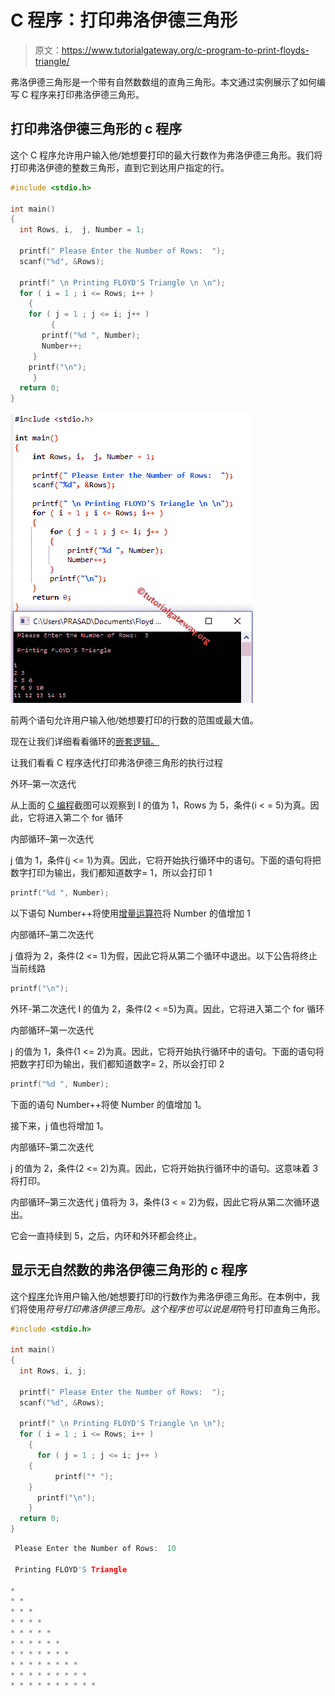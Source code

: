 # C 程序：打印弗洛伊德三角形

> 原文：<https://www.tutorialgateway.org/c-program-to-print-floyds-triangle/>

弗洛伊德三角形是一个带有自然数数组的直角三角形。本文通过实例展示了如何编写 C 程序来打印弗洛伊德三角形。

## 打印弗洛伊德三角形的 c 程序

这个 C 程序允许用户输入他/她想要打印的最大行数作为弗洛伊德三角形。我们将打印弗洛伊德的整数三角形，直到它到达用户指定的行。

```c
#include <stdio.h>

int main() 
{
  int Rows, i,  j, Number = 1;

  printf(" Please Enter the Number of Rows:  ");
  scanf("%d", &Rows);

  printf(" \n Printing FLOYD'S Triangle \n \n");
  for ( i = 1 ; i <= Rows; i++ ) 
    {
	for ( j = 1 ; j <= i; j++ ) 
         {
	   printf("%d ", Number);
	   Number++;
	 }
	printf("\n");
     }
  return 0;
}
```

![C Program to Print Floyd’s Triangle 1](img/0ca8839d4553fd0e947b0d09df809b7b.png)

前两个语句允许用户输入他/她想要打印的行数的范围或最大值。

现在让我们详细看看循环的[嵌套逻辑。](https://www.tutorialgateway.org/for-loop-in-c-programming/)

让我们看看 C 程序迭代打印弗洛伊德三角形的执行过程

外环–第一次迭代

从上面的 [C 编程](https://www.tutorialgateway.org/c-programming/)截图可以观察到 I 的值为 1，Rows 为 5，条件(i < = 5)为真。因此，它将进入第二个 for 循环

内部循环–第一次迭代

j 值为 1，条件(j <= 1)为真。因此，它将开始执行循环中的语句。下面的语句将把数字打印为输出，我们都知道数字= 1，所以会打印 1

```c
printf("%d ", Number);
```

以下语句 Number++将使用[增量运算符](https://www.tutorialgateway.org/increment-and-decrement-operators-in-c/)将 Number 的值增加 1

内部循环–第二次迭代

j 值将为 2，条件(2 <= 1)为假，因此它将从第二个循环中退出。以下公告将终止当前线路

```c
printf("\n");
```

外环-第二次迭代
I 的值为 2，条件(2 < =5)为真。因此，它将进入第二个 for 循环

内部循环–第一次迭代

j 的值为 1，条件(1 <= 2)为真。因此，它将开始执行循环中的语句。下面的语句将把数字打印为输出，我们都知道数字= 2，所以会打印 2

```c
printf("%d ", Number);
```

下面的语句 Number++将使 Number 的值增加 1。

接下来，j 值也将增加 1。

内部循环–第二次迭代

j 的值为 2，条件(2 <= 2)为真。因此，它将开始执行循环中的语句。这意味着 3 将打印。

内部循环–第三次迭代
j 值将为 3，条件(3 < = 2)为假，因此它将从第二次循环退出。

它会一直持续到 5，之后，内环和外环都会终止。

## 显示无自然数的弗洛伊德三角形的 c 程序

这个[程序](https://www.tutorialgateway.org/c-programming-examples/)允许用户输入他/她想要打印的行数作为弗洛伊德三角形。在本例中，我们将使用*符号打印弗洛伊德三角形。这个程序也可以说是用*符号打印直角三角形。

```c
#include <stdio.h>

int main() 
{
  int Rows, i, j;

  printf(" Please Enter the Number of Rows:  ");
  scanf("%d", &Rows);

  printf(" \n Printing FLOYD'S Triangle \n \n");
  for ( i = 1 ; i <= Rows; i++ ) 
    {
      for ( j = 1 ; j <= i; j++ ) 
	{
          printf("* ");
	}
      printf("\n");
    }
  return 0;
}
```

```c
 Please Enter the Number of Rows:  10

 Printing FLOYD'S Triangle 

* 
* * 
* * * 
* * * * 
* * * * * 
* * * * * * 
* * * * * * * 
* * * * * * * * 
* * * * * * * * * 
* * * * * * * * * * 
```